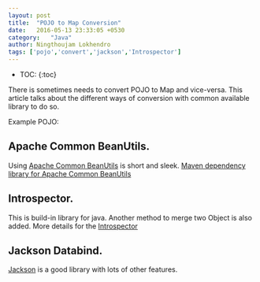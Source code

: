 ```yaml
---
layout: post
title:  "POJO to Map Conversion"
date:   2016-05-13 23:33:05 +0530
category:	"Java"
author:	Ningthoujam Lokhendro
tags: ['pojo','convert','jackson','Introspector']
---
```

* TOC:
{:toc}

There is sometimes needs to convert POJO to Map and vice-versa. This article talks about the different ways of conversion with common available library to do so.

Example POJO:
<script src="https://gist.github.com/ningthoujam-lokhendro/fbc0ca3cf51333a230b4.js?file=Person.java"></script>

## Apache Common BeanUtils.
Using [Apache Common BeanUtils][Apache Common BeanUtils] is short and sleek.
[Maven dependency library for Apache Common BeanUtils][Maven dependency library for Apache Common BeanUtils]
<script src="https://gist.github.com/ningthoujam-lokhendro/fbc0ca3cf51333a230b4.js?file=ApacheCommonExample.java"></script>

## Introspector.
This is build-in library for java. Another method to merge two Object is also added.
More details for the [Introspector][Introspector]
<script src="https://gist.github.com/ningthoujam-lokhendro/fbc0ca3cf51333a230b4.js?file=IntrospectorExample.java"></script>

## Jackson Databind.
[Jackson][Jackson] is a good library with lots of other features.
<script src="https://gist.github.com/ningthoujam-lokhendro/fbc0ca3cf51333a230b4.js?file=JacksonExample.java"></script>

[Apache Common BeanUtils]: https://commons.apache.org/proper/commons-beanutils/download_beanutils.cgi
[Maven dependency library for Apache Common BeanUtils]: http://mvnrepository.com/artifact/commons-beanutils/commons-beanutils
[Introspector]: https://docs.oracle.com/javase/7/docs/api/java/beans/Introspector.html

[Jackson]: https://github.com/FasterXML/jackson-databind
